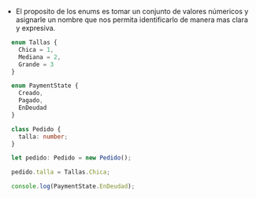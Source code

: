 - El proposito de los enums es tomar un conjunto de valores númericos y asignarle un nombre que nos permita identificarlo de manera mas clara y expresiva.

``` typescript
  enum Tallas {
    Chica = 1,
    Mediana = 2,
    Grande = 3
  }

  enum PaymentState {
    Creado,
    Pagado,
    EnDeudad
  }

  class Pedido {
    talla: number;
  }

  let pedido: Pedido = new Pedido();

  pedido.talla = Tallas.Chica;

  console.log(PaymentState.EnDeudad);
```